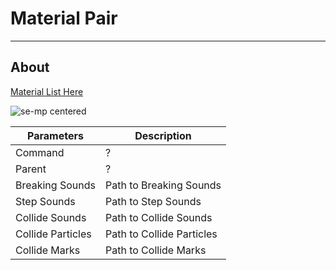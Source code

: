 # Material Pair

___

## About

[Material List Here](../shaders/shaders-list/compiler-shaders-list.md)

![se-mp centered]()

| Parameters | Description |
|---|---|
| Command | ? |
| Parent | ? |
| Breaking Sounds | Path to Breaking Sounds |
| Step Sounds | Path to Step Sounds |
| Collide Sounds | Path to Collide Sounds |
| Collide Particles | Path to Collide Particles |
| Collide Marks | Path to Collide Marks |
